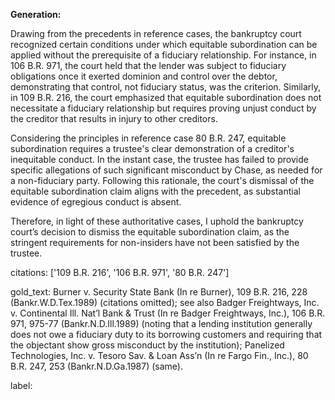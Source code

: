 **Generation:**

Drawing from the precedents in reference cases, the bankruptcy court recognized certain conditions under which equitable subordination can be applied without the prerequisite of a fiduciary relationship. For instance, in 106 B.R. 971, the court held that the lender was subject to fiduciary obligations once it exerted dominion and control over the debtor, demonstrating that control, not fiduciary status, was the criterion. Similarly, in 109 B.R. 216, the court emphasized that equitable subordination does not necessitate a fiduciary relationship but requires proving unjust conduct by the creditor that results in injury to other creditors.

Considering the principles in reference case 80 B.R. 247, equitable subordination requires a trustee's clear demonstration of a creditor's inequitable conduct. In the instant case, the trustee has failed to provide specific allegations of such significant misconduct by Chase, as needed for a non-fiduciary party. Following this rationale, the court's dismissal of the equitable subordination claim aligns with the precedent, as substantial evidence of egregious conduct is absent.

Therefore, in light of these authoritative cases, I uphold the bankruptcy court’s decision to dismiss the equitable subordination claim, as the stringent requirements for non-insiders have not been satisfied by the trustee.

citations: ['109 B.R. 216', '106 B.R. 971', '80 B.R. 247']

gold_text: Burner v. Security State Bank (In re Burner), 109 B.R. 216, 228 (Bankr.W.D.Tex.1989) (citations omitted); see also Badger Freightways, Inc. v. Continental Ill. Nat’l Bank & Trust (In re Badger Freightways, Inc.), 106 B.R. 971, 975-77 (Bankr.N.D.Ill.1989) (noting that a lending institution generally does not owe a fiduciary duty to its borrowing customers and requiring that the objectant show gross misconduct by the institution); Panelized Technologies, Inc. v. Tesoro Sav. & Loan Ass’n (In re Fargo Fin., Inc.), 80 B.R. 247, 253 (Bankr.N.D.Ga.1987) (same).

label: 
